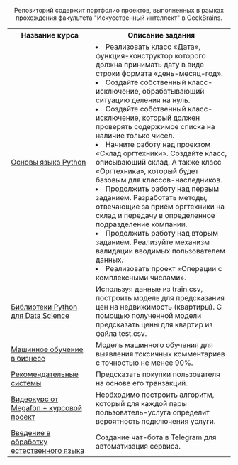 <p align=center>
Репозиторий содержит портфолио проектов, выполненных в рамках прохождения факультета "Искусственный интеллект" в GeekBrains.<br>
</p>

<table>
  <tr>
  <th>Название курса</th>
  <th>Описание задания</th> 
</tr> 

<tr>
<td><a href = "https://github.com/hoodiakov/geekbrains_project/tree/master/python_basic">Основы языка Python</a></td>
<td>
<li>Реализовать класс «Дата», функция-конструктор которого должна принимать дату в виде строки формата «день-месяц-год».
<li>Создайте собственный класс-исключение, обрабатывающий ситуацию деления на нуль.  
<li>Создайте собственный класс-исключение, который должен проверять содержимое списка на наличие только чисел.
<li>Начните работу над проектом «Склад оргтехники». Создайте класс, описывающий склад. А также класс «Оргтехника», который будет базовым для классов-наследников.
<li>Продолжить работу над первым заданием. Разработать методы, отвечающие за приём оргтехники на склад и передачу в определенное подразделение компании.
<li>Продолжить работу над вторым заданием. Реализуйте механизм валидации вводимых пользователем данных.
<li>Реализовать проект «Операции с комплексными числами».
</td>
</tr>
   
<tr>
  <td><a href = "https://github.com/hoodiakov/geekbrains_project/tree/master/python_for_ds">Библиотеки Python для Data Science</a></td>
  <td>Используя данные из train.csv, построить
модель для предсказания цен на недвижимость (квартиры).
С помощью полученной модели предсказать
цены для квартир из файла test.csv.</td>
</tr>

<tr>
  <td><a href = "https://github.com/hoodiakov/geekbrains_project/tree/master/machine_learning_in_business">Машинное обучение в бизнесе</a></td>
  <td>Модель машинного обучения для выявления токсичных комментариев с точностью не менее 90%.</td>
</tr>    
  
<tr>
  <td><a href = "https://github.com/hoodiakov/geekbrains_project/tree/master/recommendation_systems">Рекомендательные системы</a></td>
  <td>Предсказать покупки пользователя на основе его транзакций.</td>
</tr>
  
<tr>
  <td><a href = "https://github.com/hoodiakov/geekbrains_project/tree/master/megafon_course_project">Видеокурс от Megafon + курсовой проект</a></td>
  <td>Необходимо построить алгоритм, который для каждой пары пользователь-услуга определит вероятность подключения услуги.</td>
</tr>

<tr>
  <td><a href = "https://github.com/hoodiakov/geekbrains_project/tree/master/introduction_to_nlp">Введение в обработку естественного языка</a></td>
  <td>Создание чат-бота в Telegram для автоматизация сервиса.</td>
</tr>
 
</table>
</details>



